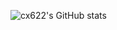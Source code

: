 ![cx622's GitHub stats](https://github-readme-stats.vercel.app/api?username=cx622&count_private=true&theme=dark)
